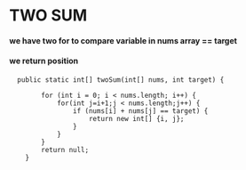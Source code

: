 # TWO SUM
#### we have two for to compare variable in nums array == target
#### we return position

```
  public static int[] twoSum(int[] nums, int target) {

        for (int i = 0; i < nums.length; i++) {
            for(int j=i+1;j < nums.length;j++) {
                if (nums[i] + nums[j] == target) {
                    return new int[] {i, j};
                }
            }
        }
        return null;
    }
```
